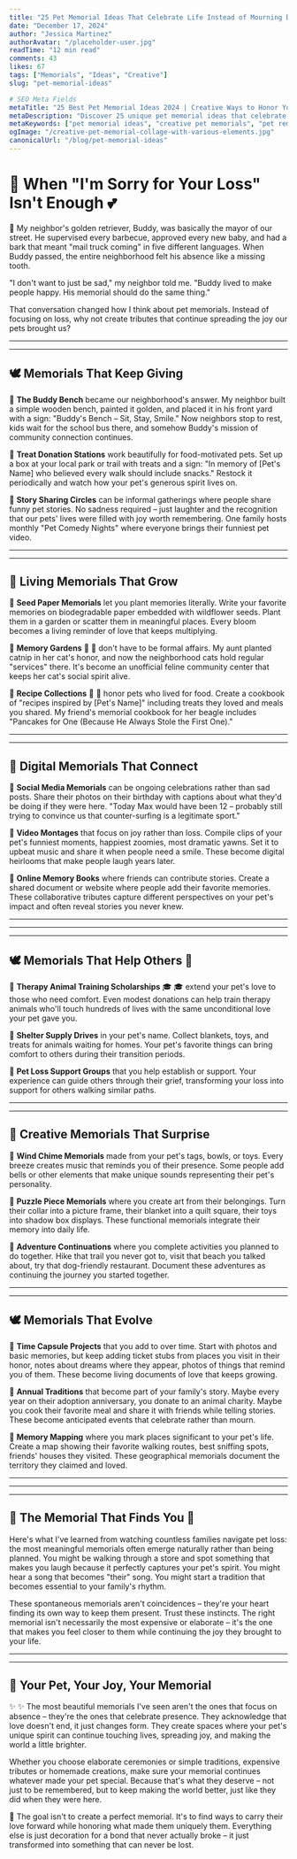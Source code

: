 ```yaml
---
title: "25 Pet Memorial Ideas That Celebrate Life Instead of Mourning Death"
date: "December 17, 2024"
author: "Jessica Martinez"
authorAvatar: "/placeholder-user.jpg"
readTime: "12 min read"
comments: 43
likes: 67
tags: ["Memorials", "Ideas", "Creative"]
slug: "pet-memorial-ideas"

# SEO Meta Fields
metaTitle: "25 Best Pet Memorial Ideas 2024 | Creative Ways to Honor Your Pet"
metaDescription: "Discover 25 unique pet memorial ideas that celebrate life. From garden memorials to digital tributes, find creative ways to honor your beloved companion's memory."
metaKeywords: ["pet memorial ideas", "creative pet memorials", "pet remembrance ideas", "pet tribute ideas", "unique pet memorials", "pet memorial inspiration"]
ogImage: "/creative-pet-memorial-collage-with-various-elements.jpg"
canonicalUrl: "/blog/pet-memorial-ideas"
---
```


# 🌟 When "I'm Sorry for Your Loss" Isn't Enough 💕

📝 My neighbor's golden retriever, Buddy, was basically the mayor of our street. He supervised every barbecue, approved every new baby, and had a bark that meant "mail truck coming" in five different languages. When Buddy passed, the entire neighborhood felt his absence like a missing tooth.

"I don't want to just be sad," my neighbor told me. "Buddy lived to make people happy. His memorial should do the same thing."

That conversation changed how I think about pet memorials. Instead of focusing on loss, why not create tributes that continue spreading the joy our pets brought us?


---


---

## 🕊️ Memorials That Keep Giving

💫 **The Buddy Bench** became our neighborhood's answer. My neighbor built a simple wooden bench, painted it golden, and placed it in his front yard with a sign: "Buddy's Bench – Sit, Stay, Smile." Now neighbors stop to rest, kids wait for the school bus there, and somehow Buddy's mission of community connection continues.

💫 **Treat Donation Stations** work beautifully for food-motivated pets. Set up a box at your local park or trail with treats and a sign: "In memory of [Pet's Name] who believed every walk should include snacks." Restock it periodically and watch how your pet's generous spirit lives on.

💫 **Story Sharing Circles** can be informal gatherings where people share funny pet stories. No sadness required – just laughter and the recognition that our pets' lives were filled with joy worth remembering. One family hosts monthly "Pet Comedy Nights" where everyone brings their funniest pet video.


---


---

## 🌱 Living Memorials That Grow

💫 **Seed Paper Memorials** let you plant memories literally. Write your favorite memories on biodegradable paper embedded with wildflower seeds. Plant them in a garden or scatter them in meaningful places. Every bloom becomes a living reminder of love that keeps multiplying.

💫 **Memory Gardens** 🌱 🌱 don't have to be formal affairs. My aunt planted catnip in her cat's honor, and now the neighborhood cats hold regular "services" there. It's become an unofficial feline community center that keeps her cat's social spirit alive.

💫 **Recipe Collections** 📖 📖 honor pets who lived for food. Create a cookbook of "recipes inspired by [Pet's Name]" including treats they loved and meals you shared. My friend's memorial cookbook for her beagle includes "Pancakes for One (Because He Always Stole the First One)."


---


---

## 🌟 Digital Memorials That Connect

💫 **Social Media Memorials** can be ongoing celebrations rather than sad posts. Share their photos on their birthday with captions about what they'd be doing if they were here. "Today Max would have been 12 – probably still trying to convince us that counter-surfing is a legitimate sport."

💫 **Video Montages** that focus on joy rather than loss. Compile clips of your pet's funniest moments, happiest zoomies, most dramatic yawns. Set it to upbeat music and share it when people need a smile. These become digital heirlooms that make people laugh years later.

💫 **Online Memory Books** where friends can contribute stories. Create a shared document or website where people add their favorite memories. These collaborative tributes capture different perspectives on your pet's impact and often reveal stories you never knew.

---


---


---

## 🕊️ Memorials That Help Others 💝

💫 **Therapy Animal Training Scholarships** 🎓 🎓 extend your pet's love to those who need comfort. Even modest donations can help train therapy animals who'll touch hundreds of lives with the same unconditional love your pet gave you.

💫 **Shelter Supply Drives** in your pet's name. Collect blankets, toys, and treats for animals waiting for homes. Your pet's favorite things can bring comfort to others during their transition periods.

💫 **Pet Loss Support Groups** that you help establish or support. Your experience can guide others through their grief, transforming your loss into support for others walking similar paths.


---


---

## 🌟 Creative Memorials That Surprise

💫 **Wind Chime Memorials** made from your pet's tags, bowls, or toys. Every breeze creates music that reminds you of their presence. Some people add bells or other elements that make unique sounds representing their pet's personality.

💫 **Puzzle Piece Memorials** where you create art from their belongings. Turn their collar into a picture frame, their blanket into a quilt square, their toys into shadow box displays. These functional memorials integrate their memory into daily life.

💫 **Adventure Continuations** where you complete activities you planned to do together. Hike that trail you never got to, visit that beach you talked about, try that dog-friendly restaurant. Document these adventures as continuing the journey you started together.


---


---

## 🕊️ Memorials That Evolve

💫 **Time Capsule Projects** that you add to over time. Start with photos and basic memories, but keep adding ticket stubs from places you visit in their honor, notes about dreams where they appear, photos of things that remind you of them. These become living documents of love that keeps growing.

💫 **Annual Traditions** that become part of your family's story. Maybe every year on their adoption anniversary, you donate to an animal charity. Maybe you cook their favorite meal and share it with friends while telling stories. These become anticipated events that celebrate rather than mourn.

💫 **Memory Mapping** where you mark places significant to your pet's life. Create a map showing their favorite walking routes, best sniffing spots, friends' houses they visited. These geographical memorials document the territory they claimed and loved.

---


---


---

## 🌟 The Memorial That Finds You 🌈

Here's what I've learned from watching countless families navigate pet loss: the most meaningful memorials often emerge naturally rather than being planned. You might be walking through a store and spot something that makes you laugh because it perfectly captures your pet's spirit. You might hear a song that becomes "their" song. You might start a tradition that becomes essential to your family's rhythm.

These spontaneous memorials aren't coincidences – they're your heart finding its own way to keep them present. Trust these instincts. The right memorial isn't necessarily the most expensive or elaborate – it's the one that makes you feel closer to them while continuing the joy they brought to your life.


---


---

## 🌟 Your Pet, Your Joy, Your Memorial


✨ ✨ The most beautiful memorials I've seen aren't the ones that focus on absence – they're the ones that celebrate presence. They acknowledge that love doesn't end, it just changes form. They create spaces where your pet's unique spirit can continue touching lives, spreading joy, and making the world a little brighter.

Whether you choose elaborate ceremonies or simple traditions, expensive tributes or homemade creations, make sure your memorial continues whatever made your pet special. Because that's what they deserve – not just to be remembered, but to keep making the world better, just like they did when they were here.


🎯 The goal isn't to create a perfect memorial. It's to find ways to carry their love forward while honoring what made them uniquely them. Everything else is just decoration for a bond that never actually broke – it just transformed into something that can never be lost.